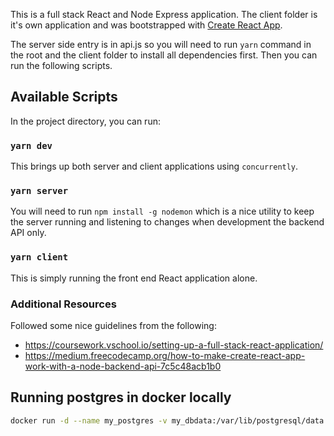 This is a full stack React and Node Express application. The client folder is it's own application and was bootstrapped with [Create React App](https://github.com/facebook/create-react-app).

The server side entry is in api.js so you will need to run `yarn` command in the root and the client folder to install all dependencies first. Then you can run the following scripts.

## Available Scripts

In the project directory, you can run:

### `yarn dev`

This brings up both server and client applications using `concurrently`. 

### `yarn server`

You will need to run `npm install -g nodemon` which is a nice utility to keep the server running and listening to changes when development the backend API only.

### `yarn client`

This is simply running the front end React application alone.

### Additional Resources

Followed some nice guidelines from the following:
- https://coursework.vschool.io/setting-up-a-full-stack-react-application/
- https://medium.freecodecamp.org/how-to-make-create-react-app-work-with-a-node-backend-api-7c5c48acb1b0

## Running postgres in docker locally

```bash
docker run -d --name my_postgres -v my_dbdata:/var/lib/postgresql/data -p 54320:5432 postgres:11
```